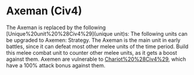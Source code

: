 # Axeman (Civ4)

The Axeman is replaced by the following [Unique%20unit%20%28Civ4%29](unique unit)s:
The following units can be upgraded to Axemen:
Strategy.
The Axeman is the main unit in early battles, since it can defeat most other melee units of the time period. Build this melee combat unit to counter other melee units, as it gets a boost against them.
Axemen are vulnerable to [Chariot%20%28Civ4%29](Chariots), which have a 100% attack bonus against them.